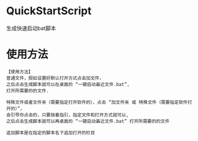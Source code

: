 # QuickStartScript
生成快速启动bat脚本


# 使用方法
    【使用方法】
    普通文件，假如设置好默认打开方式点击加文件，
    之后点击生成脚本就可以在桌面的 “一键启动最近文件.bat”,
    打开所需要的的文件.

    特殊文件或者文件夹（需要指定打开软件的），点击 “加文件夹 或 特殊文件（需要指定软件打开的）”，
    会引导你点击的，只要按着指引，指定文件和打开方式就可以,
    之后点击生成脚本就可以再桌面的 “一键启动最近文件.bat” 打开所需要的的文件
    
    追加脚本是在指定的脚本名下追加打开的栏目
